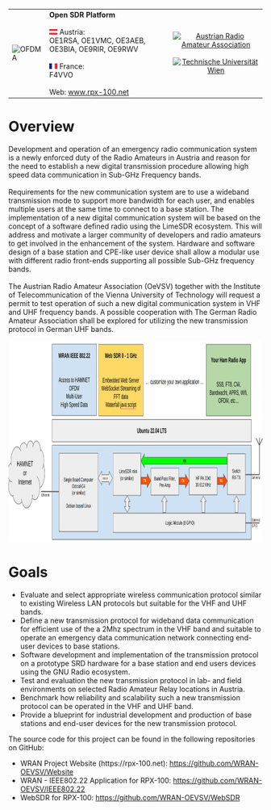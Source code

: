 <table style="border:0" style="width:100%">
 <tr>
  <td><img src="doc/img/image1.png" height="340" alt="OFDMA"></td>
    <td>
    <b>Open SDR Platform</b><br><br>
        <img src="doc/img/Austria.jpg" height="11"> Austria:<br>
        OE1RSA, OE1VMC, OE3AEB, OE3BIA, OE9RIR, OE9RWV<br><br>
        <img src="doc/img/France.jpg" height="11"> France:<br>         
        F4VVO<br><br>
        Web: <a href="https://rpx-100.net">www.rpx-100.net</a><br>
        </td>
        <td align="center">
        <a href="https://oevsv.at/home/" target="_blank"><img src="doc/img/OEVSV_small.png" height="120" alt="Austrian Radio Amateur Association"></a><br><br>
        <a href="https://www.tuwien.at/en/" target="_blank"><img src="doc/img/TU.jpg" height="80" alt="Technische Universität Wien"></a>
    </td>
 </tr>
</table>

<h1>Overview</h1>
Development and operation of an emergency radio communication system is a newly enforced duty of the Radio Amateurs in Austria and reason for the need to establish a new digital transmission procedure allowing high speed data communication in Sub-GHz Frequency bands.<br><br>
Requirements for the new communication system are to use a wideband transmission mode to support more bandwidth for each user, and enables multiple users at the same time to connect to a base station.
The implementation of a new digital communication system will be based on the concept of a software defined radio using the LimeSDR ecosystem. This will address and motivate a larger community of developers and radio amateurs to get involved in the enhancement of the system. 
Hardware and software design of a base station and CPE-like user device shall allow a modular use with different radio front-ends supporting all possible Sub-GHz frequency bands.<br><br>
The Austrian Radio Amateur Association (OeVSV) together with the Institute of Telecommunication of the Vienna University of Technology will request a permit to test operation of such a new digital communication system in VHF and UHF frequency bands. A possible cooperation with The German Radio Amateur Association shall be explored for utilizing the new transmission protocol in German UHF bands.  

<p align="center"><img src="doc/img/BlockDiagram.png" height="400" alt="Concept Modem"></p>

<h1>Goals</h1>
<ul>
<li>Evaluate and select appropriate wireless communication protocol similar to existing Wireless LAN protocols but suitable for the VHF and UHF bands.</li>
<li>Define a new transmission protocol for wideband data communication for efficient use of the a 2Mhz spectrum in the VHF band and suitable to operate an emergency data communication network connecting end-user devices to base stations.</li>
<li>Software development and implementation of the transmission protocol on a prototype SRD hardware for a base station and end users devices using the GNU Radio ecosystem.</li>
<li>Test and evaluation the new transmission protocol in lab- and field environments on selected Radio Amateur Relay locations in Austria.</li>
<li>Benchmark how reliability and scalability such a new transmission protocol can be operated in the VHF and UHF band.</li>
<li>Provide a blueprint for industrial development and production of base stations and end-user devices for the new transmission protocol.</li>
</ul>

The source code for this project can be found in the following repositories on GitHub:

<ul>
<li>WRAN Project Website (https://rpx-100.net):  <a href="https://github.com/WRAN-OEVSV/Website" target="_blank">https://github.com/WRAN-OEVSV/Website</a></li>
<li>WRAN - IEEE802.22 Application for RPX-100: <a href="https://github.com/WRAN-OEVSV/IEEE802.22" target="_blank">https://github.com/WRAN-OEVSV/IEEE802.22</a></li>
<li>WebSDR for RPX-100: <a href="https://github.com/WRAN-OEVSV/WebSDR" target="_blank">https://github.com/WRAN-OEVSV/WebSDR</a></li>
</ul>
